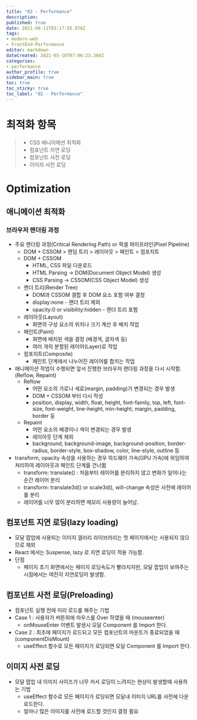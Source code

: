 ```yaml
---
title: "02 - Performance"
description: 
published: true
date: 2021-08-11T03:17:55.976Z
tags: 
- modern-web
- FrontEnd-Performance
editor: markdown
dateCreated: 2021-05-10T07:06:23.366Z
categories: 
- performance
author_profile: true
sidebar_main: true
toc: true
toc_sticky: true
toc_label: "02 - Performance"
---
```


# 최적화 항목
> - CSS 애니이메션 최적화
> - 컴포넌트 지연 로딩
> - 컴포넌트 사전 로딩
> - 이미지 사전 로딩

# Optimization
## 애니메이션 최적화
### 브라우저 랜더링 과정 
- 주요 랜더링 과정(Critical Rendering Path) or 픽셀 파이프라인(Pixel Pipeline)
  - DOM + CSSOM > 랜덤 트리 > 레이아웃 > 페인트 > 컴포지트
  - DOM + CSSOM
    - HTML, CSS 파일 다운로드
    - HTML Parsing -> DOM(Document Object Model) 생성
    - CSS Parsing -> CSSOM(CSS Object Model) 생성
  - 랜더 트리(Render Tree)
    - DOM과 CSSOM 결합 후 DOM 요소 포함 여부 결정
    - display:none - 랜더 트리 제외
    - opacity:0 or visibility:hidden - 랜더 트리 포함
  - 레이아웃(Layout)
    - 화면의 구성 요소의 위치나 크기 계산 후 배치 작업
  - 페인트(Paint)
    - 화면에 배치된 색을 결정 (배경색, 글자색 등)
    - 여러 개의 분할된 레이어(Layer)로 작업
  - 컴포지트(Composite)
    - 페인트 단계에서 나누어진 레이어를 합치는 작업
- 애니메이션 작업이 수행되면 앞서 진행한 브라우저 랜더링 과정을 다시 시작함.(Reflow, Repaint)
  - Reflow
    - 어떤 요소의 가로나 세로(margin, padding)가 변경되는 경우 발생
    - DOM + CSSOM 부터 다시 작성
    - position, display, width, float, height, font-family, top, left, font-size, font-weight, line-height, min-height, margin, padding, border 등
  - Repaint
    - 어떤 요소의 배경이나 색이 변경되는 경우 발생
    - 레이아웃 단계 제외
    - background, background-image, background-position, border-radius, border-style, box-shadow, color, line-style, outline 등
- transform, opacity 속성을 사용하는 경우 하드웨어 가속(GPU 가속)에 위임하여 처리하여 레이아웃과 페인트 단계를 건너뜀
  - transform: translate() : 처음부터 레이어를 분리하지 않고 변화가 일어나는 순간 레이어 분리
  - transform: translate3d() or scale3d(), will-change 속성은 사전에 레이어를 분리
  - 레이어를 너무 많이 분리하면 메모리 사용량이 늘어남.

## 컴포넌트 지연 로딩(lazy loading)
- 모달 팝업에 사용되는 이미지 갤러리 라이브러리는 첫 페이지에서는 사용되지 않으므로 제외
- React 에서는 Suspense, lazy 로 지연 로딩이 적용 가능함.
- 단점
  - 페이지 초기 화면에서는 페이지 로딩속도가 빨라지지만, 모달 팝업이 보여주는 시점에서는 여전히 지연로딩이 발생함.

## 컴포넌트 사전 로딩(Preloading)
- 컴포넌트 실행 전에 미리 로드를 해주는 기법
- Case 1 : 사용자가 버튼위에 마우스를 Over 하였을 때 (mouseenter)
    - onMouseEnter 이벤트 발생시 모달 Component 를 Import 한다.
- Case 2 : 최초에 페이지가 로드되고 모든 컴포넌트의 마운트가 종료되었을 때 (componentDisMount)
    - useEffect 함수로 모든 페이지가 로딩되면 모달 Component 를 Import 한다.

## 이미지 사전 로딩
- 모달 팝업 내 이미지 사이즈가 너무 커서 로딩이 느려지는 현상이 발생할때 사용하는 기법
  - useEffect 함수로 모든 페이지가 로딩되면 모달내 이미지 URL를 사전에 다운로드한다.
  - 얼마나 많은 이미지를 사전에 로드할 것인지 결정 필요